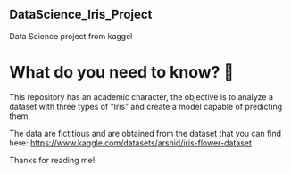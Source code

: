 ## DataScience_Iris_Project
Data Science project from kaggel

# What do you need to know? 📢

This repository has an academic character, the objective is to analyze a dataset with three types of “Iris” and create a model capable of predicting them.

The data are fictitious and are obtained from the dataset that you can find here: 
https://www.kaggle.com/datasets/arshid/iris-flower-dataset

Thanks for reading me!
